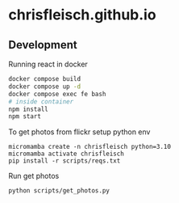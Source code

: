 # chrisfleisch.github.io

## Development

Running react in docker

```bash
docker compose build
docker compose up -d
docker compose exec fe bash
# inside container
npm install
npm start
```


To get photos from flickr setup python env
```
micromamba create -n chrisfleisch python=3.10
micromamba activate chrisfleisch
pip install -r scripts/reqs.txt
```

Run get photos
```
python scripts/get_photos.py
```
